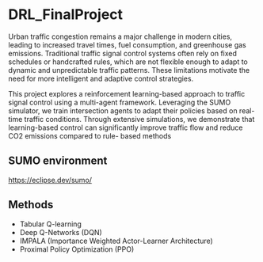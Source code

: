 # DRL_FinalProject

Urban traffic congestion remains a major challenge in modern cities, leading to
increased travel times, fuel consumption, and greenhouse gas emissions. Traditional
traffic signal control systems often rely on fixed schedules or handcrafted rules,
which are not flexible enough to adapt to dynamic and unpredictable traffic patterns.
These limitations motivate the need for more intelligent and adaptive control
strategies.

This project explores a reinforcement learning-based approach to traffic signal
control using a multi-agent framework. Leveraging the SUMO simulator, we train
intersection agents to adapt their policies based on real-time traffic conditions.
Through extensive simulations, we demonstrate that learning-based control can
significantly improve traffic flow and reduce CO2 emissions compared to rule-
based methods

## SUMO environment

https://eclipse.dev/sumo/

## Methods

- Tabular Q-learning
- Deep Q-Networks (DQN)
- IMPALA (Importance Weighted Actor-Learner Architecture)
- Proximal Policy Optimization (PPO)


